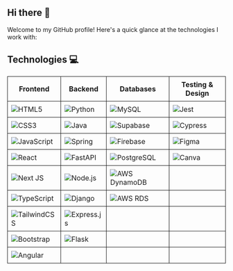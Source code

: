 ## Hi there 👋  
Welcome to my GitHub profile! Here's a quick glance at the technologies I work with:  

## Technologies 💻  

<table style="border-collapse: collapse; width: 100%;">
  <thead>
    <tr>
      <th style="border: 1px solid; padding: 8px;">Frontend</th>
      <th style="border: 1px solid; padding: 8px;">Backend</th>
      <th style="border: 1px solid; padding: 8px;">Databases</th>
      <th style="border: 1px solid; padding: 8px;">Testing & Design</th>
    </tr>
  </thead>
  <tbody>
    <tr>
      <td style="border: 1px solid; padding: 8px;"><img src="https://img.shields.io/badge/html5-%23E34F26.svg?style=for-the-badge&logo=html5&logoColor=white" alt="HTML5"></td>
      <td style="border: 1px solid; padding: 8px;"><img src="https://img.shields.io/badge/python-3670A0?style=for-the-badge&logo=python&logoColor=ffdd54" alt="Python"></td>
      <td style="border: 1px solid; padding: 8px;"><img src="https://img.shields.io/badge/mysql-%2300f.svg?style=for-the-badge&logo=mysql&logoColor=white" alt="MySQL"></td>
      <td style="border: 1px solid; padding: 8px;"><img src="https://img.shields.io/badge/-jest-%23C21325?style=for-the-badge&logo=jest&logoColor=white" alt="Jest"></td>
    </tr>
    <tr>
      <td style="border: 1px solid; padding: 8px;"><img src="https://img.shields.io/badge/css3-%231572B6.svg?style=for-the-badge&logo=css3&logoColor=white" alt="CSS3"></td>
      <td style="border: 1px solid; padding: 8px;"><img src="https://img.shields.io/badge/java-%23ED8B00.svg?style=for-the-badge&logo=openjdk&logoColor=white" alt="Java"></td>
      <td style="border: 1px solid; padding: 8px;"><img src="https://img.shields.io/badge/Supabase-3ECF8E?style=for-the-badge&logo=supabase&logoColor=white" alt="Supabase"></td>
      <td style="border: 1px solid; padding: 8px;"><img src="https://img.shields.io/badge/-cypress-%23E5E5E5?style=for-the-badge&logo=cypress&logoColor=058a5e" alt="Cypress"></td>
    </tr>
    <tr>
      <td style="border: 1px solid; padding: 8px;"><img src="https://img.shields.io/badge/javascript-%23323330.svg?style=for-the-badge&logo=javascript&logoColor=%23F7DF1E" alt="JavaScript"></td>
      <td style="border: 1px solid; padding: 8px;"><img src="https://img.shields.io/badge/spring-%236DB33F.svg?style=for-the-badge&logo=spring&logoColor=white" alt="Spring"></td>
      <td style="border: 1px solid; padding: 8px;"><img src="https://img.shields.io/badge/Firebase-039BE5?style=for-the-badge&logo=Firebase&logoColor=white" alt="Firebase"></td>
      <td style="border: 1px solid; padding: 8px;"><img src="https://img.shields.io/badge/figma-%23F24E1E.svg?style=for-the-badge&logo=figma&logoColor=white" alt="Figma"></td>
    </tr>
    <tr>
      <td style="border: 1px solid; padding: 8px;"><img src="https://img.shields.io/badge/react-%2320232a.svg?style=for-the-badge&logo=react&logoColor=%2361DAFB" alt="React"></td>
      <td style="border: 1px solid; padding: 8px;"><img src="https://img.shields.io/badge/FastAPI-009688?style=for-the-badge&logo=fastapi&logoColor=white" alt="FastAPI"></td>
      <td style="border: 1px solid; padding: 8px;"><img src="https://img.shields.io/badge/PostgreSQL-%23316192.svg?style=for-the-badge&logo=postgresql&logoColor=white" alt="PostgreSQL"></td>
      <td style="border: 1px solid; padding: 8px;"><img src="https://img.shields.io/badge/Canva-%2300C4CC.svg?style=for-the-badge&logo=canva&logoColor=white" alt="Canva"></td>
    </tr>
    <tr>
      <td style="border: 1px solid; padding: 8px;"><img src="https://img.shields.io/badge/Next-black?style=for-the-badge&logo=next.js&logoColor=white" alt="Next JS"></td>
      <td style="border: 1px solid; padding: 8px;"><img src="https://img.shields.io/badge/Node.js-43853D?style=for-the-badge&logo=node.js&logoColor=white" alt="Node.js"></td>
      <td style="border: 1px solid; padding: 8px;"><img src="https://img.shields.io/badge/AWS_DynamoDB-%230072C6.svg?style=for-the-badge&logo=amazon-dynamodb&logoColor=white" alt="AWS DynamoDB"></td>
      <td style="border: 1px solid; padding: 8px;"></td>
    </tr>
    <tr>
      <td style="border: 1px solid; padding: 8px;"><img src="https://img.shields.io/badge/TypeScript-%23007ACC.svg?style=for-the-badge&logo=typescript&logoColor=white" alt="TypeScript"></td>
      <td style="border: 1px solid; padding: 8px;"><img src="https://img.shields.io/badge/Django-%23092E20.svg?style=for-the-badge&logo=django&logoColor=white" alt="Django"></td>
      <td style="border: 1px solid; padding: 8px;"><img src="https://img.shields.io/badge/AWS_RDS-%230072C6.svg?style=for-the-badge&logo=amazon-rds&logoColor=white" alt="AWS RDS"></td>
      <td style="border: 1px solid; padding: 8px;"></td>
    </tr>
    <tr>
      <td style="border: 1px solid; padding: 8px;"><img src="https://img.shields.io/badge/TailwindCSS-%2338B2AC.svg?style=for-the-badge&logo=tailwind-css&logoColor=white" alt="TailwindCSS"></td>
      <td style="border: 1px solid; padding: 8px;"><img src="https://img.shields.io/badge/Express.js-%23404D59.svg?style=for-the-badge&logo=express&logoColor=white" alt="Express.js"></td>
      <td style="border: 1px solid; padding: 8px;"></td>
      <td style="border: 1px solid; padding: 8px;"></td>
    </tr>
    <tr>
      <td style="border: 1px solid; padding: 8px;"><img src="https://img.shields.io/badge/Bootstrap-%23563D7C.svg?style=for-the-badge&logo=bootstrap&logoColor=white" alt="Bootstrap"></td>
      <td style="border: 1px solid; padding: 8px;"><img src="https://img.shields.io/badge/Flask-%23000.svg?style=for-the-badge&logo=flask&logoColor=white" alt="Flask"></td>
      <td style="border: 1px solid; padding: 8px;"></td>
      <td style="border: 1px solid; padding: 8px;"></td>
    </tr>
    <tr>
      <td style="border: 1px solid; padding: 8px;"><img src="https://img.shields.io/badge/Angular-DD0031?style=for-the-badge&logo=angular&logoColor=white" alt="Angular"></td>
      <td style="border: 1px solid; padding: 8px;"></td>
      <td style="border: 1px solid; padding: 8px;"></td>
      <td style="border: 1px solid; padding: 8px;"></td>
    </tr>
  </tbody>
</table>
